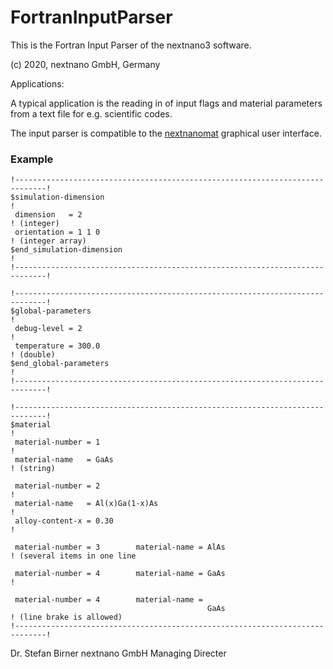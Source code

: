 # FortranInputParser

This is the Fortran Input Parser of the nextnano3 software.

(c) 2020, nextnano GmbH, Germany

Applications:

A typical application is the reading in of input flags and material parameters from a text file for e.g. scientific codes.

The input parser is compatible to the [nextnanomat](https://www.nextnano.com/nextnanomat/) graphical user interface.

### Example

```
!-----------------------------------------------------------------------------!
$simulation-dimension                                                         !
 dimension   = 2                                                              ! (integer)
 orientation = 1 1 0                                                          ! (integer array)
$end_simulation-dimension                                                     !
!-----------------------------------------------------------------------------!

!-----------------------------------------------------------------------------!
$global-parameters                                                            !
 debug-level = 2                                                              !
 temperature = 300.0                                                          ! (double)
$end_global-parameters                                                        !
!-----------------------------------------------------------------------------!

!-----------------------------------------------------------------------------!
$material                                                                     !
 material-number = 1                                                          !
 material-name   = GaAs                                                       ! (string)
 
 material-number = 2                                                          !
 material-name   = Al(x)Ga(1-x)As                                             !
 alloy-content-x = 0.30                                                       !

 material-number = 3        material-name = AlAs                              ! (several items in one line

 material-number = 4        material-name = GaAs                              !

 material-number = 4        material-name =
                                            GaAs                              ! (line brake is allowed)
!-----------------------------------------------------------------------------!
```

Dr. Stefan Birner
nextnano GmbH
Managing Directer
